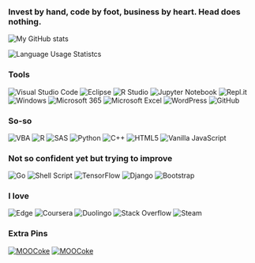 ### Invest by hand, code by foot, business by heart. Head does nothing.

![My GitHub stats](https://github-readme-stats.vercel.app/api?username=kimpro82)

![Language Usage Statistcs](https://github-readme-stats.vercel.app/api/top-langs/?username=kimpro82&layout=compact&langs_count=10)


### Tools
![Visual Studio Code](https://img.shields.io/badge/Visual_Studio_Code-0078d7.svg?style=for-the-badge&logo=visual-studio-code&logoColor=white) ![Eclipse](https://img.shields.io/badge/Eclipse-FE7A16.svg?style=for-the-badge&logo=Eclipse&logoColor=white) ![R Studio](https://img.shields.io/badge/r_studio-276DC3.svg?style=for-the-badge&logo=r&logoColor=white) ![Jupyter Notebook](https://img.shields.io/badge/jupyter-DA5B0B.svg?style=for-the-badge&logo=jupyter&logoColor=white) ![Repl.it](https://img.shields.io/badge/Repl.it-0D101E.svg?style=for-the-badge&logo=replit&logoColor=white)  
![Windows](https://img.shields.io/badge/Windows-0078D6?style=for-the-badge&logo=windows&logoColor=white) ![Microsoft 365](https://img.shields.io/badge/microsoft_365-D83B01?style=for-the-badge&logo=microsoft-office&logoColor=white) ![Microsoft Excel](https://img.shields.io/badge/Excel-217346?style=for-the-badge&logo=microsoft-excel&logoColor=white) ![WordPress](https://img.shields.io/badge/WordPress-117AC9.svg?style=for-the-badge&logo=WordPress&logoColor=white) ![GitHub](https://img.shields.io/badge/github-121011.svg?style=for-the-badge&logo=github&logoColor=white)

### So-so
![VBA](https://img.shields.io/badge/VBA-867DB1?style=for-the-badge&logo=microsoft-excel&logoColor=white) ![R](https://img.shields.io/badge/r-276DC3.svg?style=for-the-badge&logo=r&logoColor=white) ![SAS](https://img.shields.io/badge/sas-B34936.svg?style=for-the-badge&logo=sas&logoColor=white) ![Python](https://img.shields.io/badge/python-3670A0?style=for-the-badge&logo=python&logoColor=white) ![C++](https://img.shields.io/badge/c++-f34b7d.svg?style=for-the-badge&logo=c%2B%2B&logoColor=white) ![HTML5](https://img.shields.io/badge/html5-E34F26.svg?style=for-the-badge&logo=html5&logoColor=white) ![Vanilla JavaScript](https://img.shields.io/badge/vanilla_JS-f1e05a.svg?style=for-the-badge&logo=javascript&logoColor=black)

### Not so confident yet but trying to improve
![Go](https://img.shields.io/badge/go-00ADD8.svg?style=for-the-badge&logo=go&logoColor=white) ![Shell Script](https://img.shields.io/badge/shell_script-89E051.svg?style=for-the-badge&logo=gnu-bash&logoColor=black) ![TensorFlow](https://img.shields.io/badge/TensorFlow-FF6F00.svg?style=for-the-badge&logo=TensorFlow&logoColor=white) ![Django](https://img.shields.io/badge/django-092E20.svg?style=for-the-badge&logo=django&logoColor=white) ![Bootstrap](https://img.shields.io/badge/bootstrap-7952B3?style=for-the-badge&logo=bootstrap&logoColor=white)

### I love
![Edge](https://img.shields.io/badge/Edge-0078D7?style=for-the-badge&logo=Microsoft-edge&logoColor=white) ![Coursera](https://img.shields.io/badge/Coursera-0056D2.svg?style=for-the-badge&logo=Coursera&logoColor=white) ![Duolingo](https://img.shields.io/badge/Duolingo-4DC730.svg?style=for-the-badge&logo=Duolingo&logoColor=white) ![Stack Overflow](https://img.shields.io/badge/-Stackoverflow-FE7A16?style=for-the-badge&logo=stack-overflow&logoColor=white) ![Steam](https://img.shields.io/badge/steam-000000.svg?style=for-the-badge&logo=steam&logoColor=white)

### Extra Pins
[![MOOCoke](https://github-readme-stats.vercel.app/api/pin/?username=kimpro82&repo=MOOCoke)](https://github.com/kimpro82/MOOCoke) [![MOOCoke](https://github-readme-stats.vercel.app/api/pin/?username=kimpro82&repo=ExcelToMarkdown)](https://github.com/kimpro82/ExcelToMarkdown)

<!--
**kimpro82/kimpro82** is a ✨ _special_ ✨ repository because its `README.md` (this file) appears on your GitHub profile.

Here are some ideas to get you started:

- 🔭 I’m currently working on ...
- 🌱 I’m currently learning ...
- 👯 I’m looking to collaborate on ...
- 🤔 I’m looking for help with ...
- 💬 Ask me about ...
- 📫 How to reach me: ...
- 😄 Pronouns: ...
- ⚡ Fun fact: ...
-->